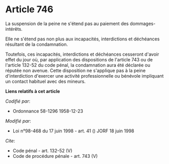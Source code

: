 # Article 746

La suspension de la peine ne s'étend pas au paiement des dommages-intérêts. 

Elle ne s'étend pas non plus aux incapacités, interdictions et déchéances résultant de la condamnation. 

Toutefois, ces incapacités, interdictions et déchéances cesseront d'avoir effet du jour où, par application des dispositions
de l'article 743 ou de l'article 132-52 du code pénal, la condamnation aura été déclarée ou réputée non avenue. Cette
disposition ne s'applique pas à la peine d'interdiction d'exercer une activité professionnelle ou bénévole impliquant un
contact habituel avec des mineurs.

**Liens relatifs à cet article**

_Codifié par_:

  - Ordonnance 58-1296 1958-12-23

_Modifié par_:

  - Loi n°98-468 du 17 juin 1998 - art. 41 () JORF 18 juin 1998

_Cite_:

  - Code pénal - art. 132-52 (V)
  - Code de procédure pénale - art. 743 (V)
